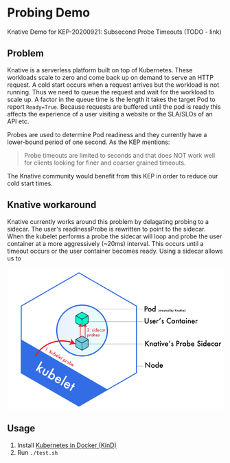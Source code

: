 # Probing Demo

Knative Demo for KEP-20200921: Subsecond Probe Timeouts (TODO - link)

## Problem

Knative is a serverless platform built on top of Kubernetes. These workloads scale to zero and come back up on demand to serve an HTTP request. A cold start occurs when a request arrives but the workload is not running. Thus we need to queue the request and wait for the workload to scale up. A factor in the queue time is the length it takes the target Pod to report `Ready=True`. Because requests are buffered until the pod is ready this affects the experience of a user visiting a website or the SLA/SLOs of an API etc.

Probes are used to determine Pod readiness and they currently have a lower-bound period of one second. As the KEP mentions:
> Probe timeouts are limited to seconds and that does NOT work well for clients looking for finer and coarser grained timeouts.

The Knative community would benefit from this KEP in order to reduce our cold start times.

## Knative workaround

Knative currently works around this problem by delagating probing to a sidecar. The user's readinessProbe is rewritten to point to the sidecar. When the kubelet performs a probe the sidecar will loop and probe the user container at a more aggressively (~20ms) interval. This occurs until a timeout occurs or the user container becomes ready. Using a sidecar allows us to 


![Knative Pod](images/pods.svg)

## Usage

1. Install [Kubernetes in Docker (KinD)](https://kind.sigs.k8s.io/)
2. Run `./test.sh`
